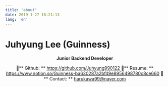 ```yaml
---
title: 'about'
date: 2019-1-27 16:21:13
lang: 'en'
---
```


# Juhyung Lee (Guinness)

<div align="center">

**Junior Backend Developer**

🌱** Github: ** https://github.com/Juhyung990122
🌱** Resume: ** https://www.notion.so/Guinness-ba630287a2bf49e8956498780c8ce660
🌱** Contact: ** harukawa99@naver.com

</div>
